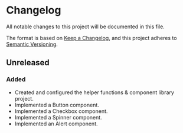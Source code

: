 # Changelog

All notable changes to this project will be documented in this file.

The format is based on [Keep a Changelog](https://keepachangelog.com/en/1.0.0/),
and this project adheres to [Semantic Versioning](https://semver.org/spec/v2.0.0.html).

## Unreleased

### Added

- Created and configured the helper functions & component library project.
- Implemented a Button component.
- Implemented a Checkbox component.
- Implemented a Spinner component.
- Implemented an Alert component.
